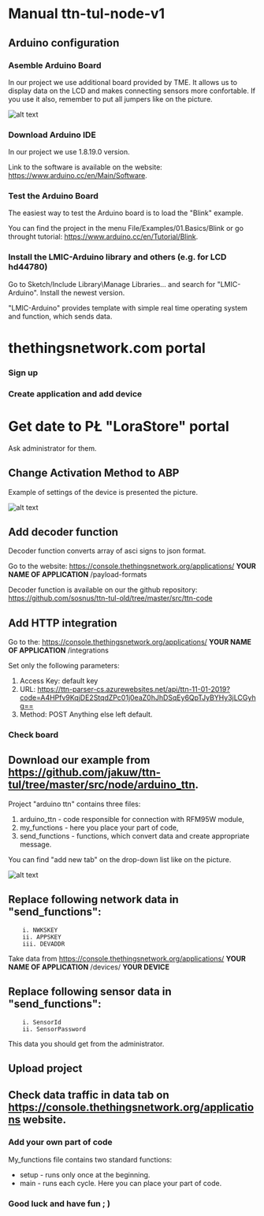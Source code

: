 # Manual ttn-tul-node-v1

## Arduino configuration
### Asemble Arduino Board
In our project we use additional board provided by TME. It allows us to display data on the LCD and makes connecting sensors more confortable. If you use it also, remember to put all jumpers like on the picture.

![alt text](https://github.com/jakuw/ttn-tul-1/blob/master/docs/Node/TME_board.jpg "Logo Title Text 1")
### Download Arduino IDE
In our project we use 1.8.19.0 version. 

Link to the software is available on the website: https://www.arduino.cc/en/Main/Software. 
### Test the Arduino Board 
The easiest way to test the Arduino board is to load the "Blink" example.

You can find the project in the menu File/Examples/01.Basics/Blink or go throught tutorial: https://www.arduino.cc/en/Tutorial/Blink.

### Install the LMIC-Arduino library and others (e.g. for LCD hd44780)
Go to Sketch/Include Library\Manage Libraries... and search for "LMIC-Arduino". Install the newest version.

"LMIC-Arduino" provides template with simple real time operating system and function, which sends data.  
# thethingsnetwork.com portal
### Sign up
### Create application and add device
# Get date to PŁ "LoraStore" portal
Ask administrator for them.
## Change Activation Method to ABP

Example of settings of the device is presented the picture.

![alt text](https://github.com/jakuw/ttn-tul-1/blob/master/docs/Node/device_settings.png "Logo Title Text 1")

## Add decoder function

Decoder function converts array of asci signs to json format.

Go to the website: https://console.thethingsnetwork.org/applications/ **YOUR NAME OF APPLICATION** /payload-formats 

Decoder function is available on our the github repository: https://github.com/sosnus/ttn-tul-old/tree/master/src/ttn-code

## Add HTTP integration


Go to the: https://console.thethingsnetwork.org/applications/ **YOUR NAME OF APPLICATION** /integrations

Set only the following parameters:
1. Access Key: default key
1. URL: https://ttn-parser-cs.azurewebsites.net/api/ttn-11-01-2019?code=A4HPfv9KqjDE2StqdZPc01j0eaZ0hJhDSqEy6QpTJyBYHy3jLCGyhg==
1. Method: POST
Anything else left default.

### Check board
## Download our example from https://github.com/jakuw/ttn-tul/tree/master/src/node/arduino_ttn.
Project "arduino ttn" contains three files:
1. arduino_ttn - code responsible for connection with RFM95W module,
1. my_functions - here you place your part of code,
1. send_functions - functions, which convert data and create appropriate message.

You can find "add new tab" on the drop-down list like on the picture.

![alt text](https://github.com/jakuw/ttn-tul-1/blob/master/docs/Node/list_new_tab.png "Logo Title Text 1")

## Replace following network data in "send_functions":
 		i. NWKSKEY
		ii. APPSKEY
		iii. DEVADDR
Take data from https://console.thethingsnetwork.org/applications/ **YOUR NAME OF APPLICATION** /devices/ **YOUR DEVICE**		
		
## Replace following sensor data in "send_functions":
  		i. SensorId
 		ii. SensorPassword
This data you should get from the administrator.		
		
## Upload project
## Check data traffic in data tab on https://console.thethingsnetwork.org/applications website.
### Add your own part of code
My_functions file contains two standard functions: 
- setup - runs only once at the beginning.
- main - runs each cycle.
Here you can place your part of code.
### Good luck and have fun ; )
